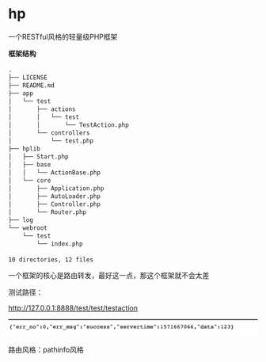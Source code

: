# hp
一个RESTful风格的轻量级PHP框架

**框架结构**
```
.
├── LICENSE
├── README.md
├── app
│   └── test
│       ├── actions
│       │   └── test
│       │       └── TestAction.php
│       └── controllers
│           └── test.php
├── hplib
│   ├── Start.php
│   ├── base
│   │   └── ActionBase.php
│   └── core
│       ├── Application.php
│       ├── AutoLoader.php
│       ├── Controller.php
│       └── Router.php
├── log
└── webroot
    └── test
        └── index.php

10 directories, 12 files

```

一个框架的核心是路由转发，最好这一点，那这个框架就不会太差

测试路径：       

http://127.0.0.1:8888/test/test/testaction

![](https://raw.githubusercontent.com/haxianhe/pic/master/image/20191021221629.png)

路由风格：pathinfo风格
 


